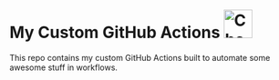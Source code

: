 # My Custom GitHub Actions <img src="https://raw.githubusercontent.com/Tarikul-Islam-Anik/Telegram-Animated-Emojis/main/Symbols/Check%20Mark%20Button.webp" alt="Check Mark Button" width="50" height="50" />

This repo contains my custom GitHub Actions built to automate some awesome stuff in workflows.
